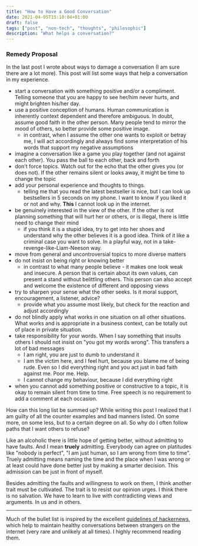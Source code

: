 ```yaml
---
title: "How to Have a Good Conversation"
date: 2021-04-05T15:10:04+01:00
draft: false
tags: ["post", "non-tech", "thoughts", "philosophic"]
description: "What helps a conversation?"
---
```


### Remedy Proposal

In the last post I wrote about ways to damage a conversation (I am sure there are a lot more). This post will list some ways that help a conversation in my experience.

- start a conversation with something positive and/or a compliment. Telling someone that you are happy to see her/him never hurts, and might brighten his/her day.
- use a positive conception of humans. Human communication is inherently context dependent and therefore ambiguous. In doubt, assume good faith in the other person. Many people tend to mirror the mood of others, so better provide some positive image.
  - in contrast, when I assume the other one wants to exploit or betray me, I will act accordingly and always find some interpretation of his words that support my negative assumptions
- imagine a conversation like a game you play together (and not against each other). You pass the ball to each other, back and forth
- don't force topics. Watch out for the echo that the other gives you (or does not). If the other remains silent or looks away, it might be time to change the topic
- add your personal experience and thoughts to things. 
  - telling me that you read the latest bestseller is nice, but I can look up bestsellers in 5 seconds on my phone. I want to know if you liked it or not and why. **This** I cannot look up in the internet.
- be genuinely interested in the view of the other. If the other is not planning something that will hurt her or others, or is illegal, there is little need to change their mind
  - if you think it is a stupid idea, try to get into her shoes and understand why the other believes it is a good idea. Think of it like a criminal case you want to solve. In a playful way, not in a take-revenge-like-Liam-Neeson way.
- move from general and uncontroversial topics to more diverse matters
- do not insist on being right or knowing better
  - in contrast to what many people believe - it makes one look weak and insecure. A person that is certain about its own values, can present a stand without belittling others. This person can also accept and welcome the existence of different and opposing views
- try to sharpen your sense what the other seeks. Is it moral support, encouragement, a listener, advice?
  - provide what you assume most likely, but check for the reaction and adjust accordingly
- do not blindly apply what works in one situation on all other situations. What works and is appropriate in a business context, can be totally out of place in private situation.
- take responsibility for your words. When I say something that insults others I should not insist on "you got my words wrong". This transfers a lot of bad messages
  - I am right, you are just to dumb to understand it
  - I am the victim here, and I feel hurt, because you blame me of being rude. Even so I did everything right and you act just in bad faith against me. Poor me. Help.
  - I cannot change my behaviour, because I did everything right
- when you cannot add something positive or constructive to a topic, it is okay to remain silent from time to time. Free speech is no requirement to add a comment at each occasion.

How can this long list be summed up? While writing this post I realized that I am guilty of all the counter examples and bad manners listed. On some more, on some less, but to a certain degree on all. So why do I often follow paths that I want others to refuse?

Like an alcoholic there is little hope of getting better, without admitting to have faults. And I mean **truely** admitting. Everybody can agree on platitudes like "nobody is perfect", "I am just human, so I am wrong from time to time". Truely admitting means naming the time and the place when I was wrong or at least could have done better just by making a smarter decision. This admission can be just in front of myself.

Besides admitting the faults and willingness to work on them, I think another trait must be cultivated. The trait is to resist our opinion urges. I think there is no salvation. We have to learn to live with contradicting views and arguments. In us and in others.

---

Much of the bullet list is inspired by the excellent [guidelines of hackernews](https://news.ycombinator.com/newsguidelines.html#comments), which help to maintain healthy conversations between strangers on the internet (very rare and unlikely at all times). I highly recommend reading them.
